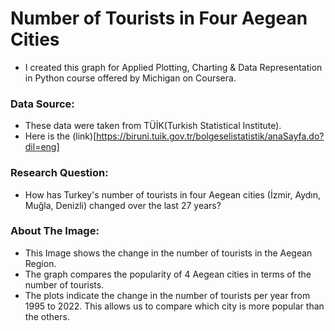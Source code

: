 # Number of Tourists in Four Aegean Cities

- I created this graph for Applied Plotting, Charting & Data Representation in Python course offered by Michigan on Coursera.

### Data Source:

- These data were taken from TÜİK(Turkish Statistical Institute).
- Here is the (link)[https://biruni.tuik.gov.tr/bolgeselistatistik/anaSayfa.do?dil=eng]

### Research Question:

- How has Turkey's number of tourists in four Aegean cities (İzmir, Aydın, Muğla, Denizli) changed over the last 27 years?

### About The Image:

- This Image shows the change in the number of tourists in the Aegean Region.
- The graph compares the popularity of 4 Aegean cities in terms of the number of tourists.
- The plots indicate the change in the number of tourists per year from 1995 to 2022. This allows us to compare which city is more popular than the others.
